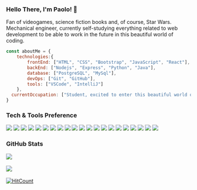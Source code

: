 ### Hello There, I'm Paolo! 👋

Fan of videogames, science fiction books and, of course, Star Wars. Mechanical engineer, currently self-studying everything related to web development to be able to work in the future in this beautiful world of coding.

```javascript
const aboutMe = {
    technologies:{
        frontEnd: ["HTML", "CSS", "Bootstrap", "JavaScript", "React"],
        backEnd: ["Nodejs", "Express", "Python", "Java"],
        database: ["PostgreSQL", "MySql"],
        devOps: ["Git", "GitHub"],
        tools: ["VSCode", "IntelliJ"]
    },
  currentOccupation: ["Student, excited to enter this beautiful world of programming."],
}
```
### Tech & Tools Preference

<img src = "https://img.shields.io/badge/-HTML5-E34F26?style=flat&logo=html5&logoColor=white"> <img src = "https://img.shields.io/badge/-CSS3-1572B6?style=flat&logo=css3&logoColor=white">
<img src="https://img.shields.io/badge/-Bootstrap-563D7C?style=flat&logo=bootstrap&logoColor=white">
<img src="https://img.shields.io/badge/-JavaScript-eed718?style=flat&logo=javascript&logoColor=ffffff">
<img src="https://img.shields.io/badge/-Sass-cc6699?style=flat&logo=sass&logoColor=ffffff">
<img src="https://img.shields.io/badge/-React-000000?style=flat&logo=react&logoColor=00c8ff">
<img src="https://img.shields.io/badge/-Express.js-787878?style=flat">
<img src="https://img.shields.io/badge/-Node.js-3C873A?style=flat&logo=Node.js&logoColor=white">
<img src="http://img.shields.io/badge/-Git-F1502F?style=flat&logo=git&logoColor=FFFFFF">
<img src="http://img.shields.io/badge/-Github-81229a?style=flat&logo=github&logoColor=FFFFFF">
<img src="http://img.shields.io/badge/-VS%20Code-007ACC?style=flat&logo=visual%20studio%20code&logoColor=white">
<img src="https://img.shields.io/badge/-Python-black?style=flat&logo=python&logoColor=blue">
<img src="https://img.shields.io/badge/-Node%20Js-3f873f?style=flat&logo=node.js&logoColor=white">
<img src="https://img.shields.io/badge/-postgreSQL-31648c?style=flat&logo=postgresql&logoColor=white">
<img src="https://img.shields.io/badge/-swagger-6a9500?style=flat&logo=swagger&logoColor=white">
<img src="https://img.shields.io/badge/-postman-f76935?style=flat&logo=postman&logoColor=white">
<img src="https://img.shields.io/badge/-express-010101?style=flat&logo=express&logoColor=white">
<img src="https://img.shields.io/badge/-vite-5258c4?style=flat&logo=vite&logoColor=white">
<img src="https://img.shields.io/badge/-IntelliJ%20IDEA-000000?style=flat&logo=IntelliJ%20IDEA&logoColor=white">
<img src="https://img.shields.io/badge/-Java-000?&logo=Java">
<img src="https://img.shields.io/badge/-MySQL-4479A1?style=flat&logo=MySQL&logoColor=white">

### GitHub Stats
![](https://github-readme-stats.vercel.app/api/top-langs/?username=LanderosPaolo&theme=dark&hide_border=false&include_all_commits=false&count_private=false&layout=compact) <br><br>
![](https://github-readme-stats.vercel.app/api?username=LanderosPaolo&theme=dark&hide_border=false&include_all_commits=false&count_private=false) <br><br>
[![HitCount](http://hits.dwyl.com/LanderosPaolo/LanderosPaolo/LanderosPaolo.svg)](http://hits.dwyl.com/LanderosPaolo/LanderosPaolo/LanderosPaolo)

<!--
**LanderosPaolo/LanderosPaolo** is a ✨ _special_ ✨ repository because its `README.md` (this file) appears on your GitHub profile.

Here are some ideas to get you started:

- 🔭 I’m currently working on ...
- 🌱 I’m currently learning ...
- 👯 I’m looking to collaborate on ...
- 🤔 I’m looking for help with ...
- 💬 Ask me about ...
- 📫 How to reach me: ...
- 😄 Pronouns: ...
- ⚡ Fun fact: ...
-->
